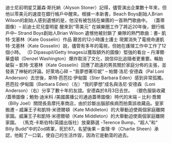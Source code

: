 迪士尼前明星艾麗森·斯托納（Alyson Stoner）記得，儘管演出企業數十年來，但他以零美元的速度在銀行帳戶中醒來。根據一本新書，Beach Boys創始人Brian Wilson的創始人感到遺憾的是，他沒有被包括在樂團的一首熱門歌曲中。 （蓋蒂圖像）– 前迪士尼兒童明星 醒來到“零美元”    在娛樂圈工作了將近20年後，銀行帳戶中–  Strand Boys創始人Brian Wilson 遺憾他被封鎖了    樂隊的熱門歌曲：書– 凱特·戈塞林（Kate Gosselin）作品 艱苦的12小時護士護士    現實消失了電視命運凱特·戈塞林（Kate Gosselin）說，儘管有多年的電視，但她在護理工作中工作了12個小時。 （D Dipasupil/Getty Images以獲取額外的圖像）堅強的看台 – 丹澤爾·華盛頓（Denzel Washington）爆炸取消了文化，說信仰比追隨者更重要。輪胎破裂 – 凱特·戈塞林（Kate Gosselin）回應了疏遠的男孩關於家庭分佈的主張，並發表了神秘的評論。好萊塢心碎 – “我夢想著珍妮”  – 帕爾·洛尼·安德森（Pal Loni Anderson）去世後，斯特·芭芭拉·伊甸園（Ster Barbara Eden）感到非常孤獨。芭芭拉·伊甸園（Barbara Eden）（左）“我的夢想”成名與洛尼·安德森（Loni Anderson）（右）分享了數十年的友誼。安德森於8月3日去世。 （銀色服裝收藏 /蓋蒂圖像；鮑勃·迪米科 /美國廣播公司通過蓋蒂圖像）時代的末端 – 比利·喬爾（Billy Joel）關閉長島摩托車商店，由於診斷出腦部疾病而拍賣該收藏品。皇家搬遷 – 威廉王子和凱特·米德爾頓（Kate Middleton）的大舉動迫使兩個家庭離開家園。威廉王子和凱特·米德爾頓（Kate Middleton）的大舉動迫使兩個家庭離開家園。 （馬克·卡斯伯特/英國出版社）放棄篩選 -Terence Bump，“超人”和“ Billy Budd”中的Zod將軍，死於87。名望後果 – 查理·辛（Charlie Sheen）承認，他鬆了一口氣，使自己的生活炸毀，因為它是動蕩的過去。